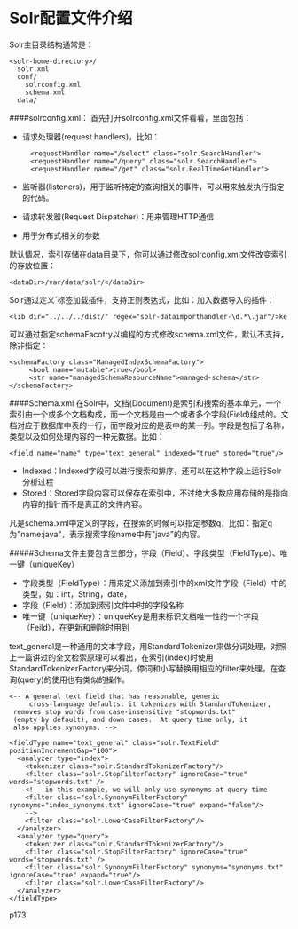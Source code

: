 Solr配置文件介绍
=======================
Solr主目录结构通常是：  

    <solr-home-directory>/
      solr.xml
      conf/
        solrconfig.xml
        schema.xml
      data/

####solrconfig.xml：
首先打开solrconfig.xml文件看看，里面包括： 

* 请求处理器(request handlers)，比如：  

        <requestHandler name="/select" class="solr.SearchHandler">
        <requestHandler name="/query" class="solr.SearchHandler">
        <requestHandler name="/get" class="solr.RealTimeGetHandler">
* 监听器(listeners)，用于监听特定的查询相关的事件，可以用来触发执行指定的代码。
* 请求转发器(Request Dispatcher)：用来管理HTTP通信
* 用于分布式相关的参数

默认情况，索引存储在data目录下，你可以通过修改solrconfig.xml文件改变索引的存放位置：  

    <dataDir>/var/data/solr/</dataDir>  
Solr通过定义`<lib/>标签加载插件，支持正则表达式，比如：加入数据导入的插件：  

    <lib dir="../../../dist/" regex="solr-dataimporthandler-\d.*\.jar"/>ke
可以通过指定schemaFacotry以编程的方式修改schema.xml文件，默认不支持，除非指定：  

    <schemaFactory class="ManagedIndexSchemaFactory">
         <bool name="mutable">true</bool>
         <str name="managedSchemaResourceName">managed-schema</str>
    </schemaFactory>

####Schema.xml
在Solr中，文档(Document)是索引和搜索的基本单元，一个索引由一个或多个文档构成，而一个文档是由一个或者多个字段(Field)组成的。文档对应于数据库中表的一行，而字段对应的是表中的某一列。字段是包括了名称，类型以及如何处理内容的一种元数据。比如：   

    <field name="name" type="text_general" indexed="true" stored="true"/>

* Indexed：Indexed字段可以进行搜索和排序，还可以在这种字段上运行Solr分析过程
* Stored：Stored字段内容可以保存在索引中，不过绝大多数应用存储的是指向内容的指针而不是真正的文件内容。

凡是schema.xml中定义的字段，在搜索的时候可以指定参数q，比如：指定q为"name:java"，表示搜索字段name中有"java"的内容。

#####Schema文件主要包含三部分，字段（Field）、字段类型（FieldType）、唯一键（uniqueKey）  

* 字段类型（FieldType）：用来定义添加到索引中的xml文件字段（Field）中的类型，如：int，String，date，
* 字段（Field）：添加到索引文件中时的字段名称
* 唯一键（uniqueKey）：uniqueKey是用来标识文档唯一性的一个字段（Feild），在更新和删除时用到  

text_general是一种通用的文本字段，用StandardTokenizer来做分词处理，对照上一篇讲过的全文检索原理可以看出，在索引(index)时使用StandardTokenizerFactory来分词，停词和小写替换用相应的filter来处理，在查询(query)的使用也有类似的操作。

    <-- A general text field that has reasonable, generic
         cross-language defaults: it tokenizes with StandardTokenizer,
	 removes stop words from case-insensitive "stopwords.txt"
	 (empty by default), and down cases.  At query time only, it
	 also applies synonyms. -->

    <fieldType name="text_general" class="solr.TextField" positionIncrementGap="100">
      <analyzer type="index">
        <tokenizer class="solr.StandardTokenizerFactory"/>
        <filter class="solr.StopFilterFactory" ignoreCase="true" words="stopwords.txt" />
        <!-- in this example, we will only use synonyms at query time
        <filter class="solr.SynonymFilterFactory" synonyms="index_synonyms.txt" ignoreCase="true" expand="false"/>
        -->
        <filter class="solr.LowerCaseFilterFactory"/>
      </analyzer>
      <analyzer type="query">
        <tokenizer class="solr.StandardTokenizerFactory"/>
        <filter class="solr.StopFilterFactory" ignoreCase="true" words="stopwords.txt" />
        <filter class="solr.SynonymFilterFactory" synonyms="synonyms.txt" ignoreCase="true" expand="true"/>
        <filter class="solr.LowerCaseFilterFactory"/>
      </analyzer>
    </fieldType>

p173
